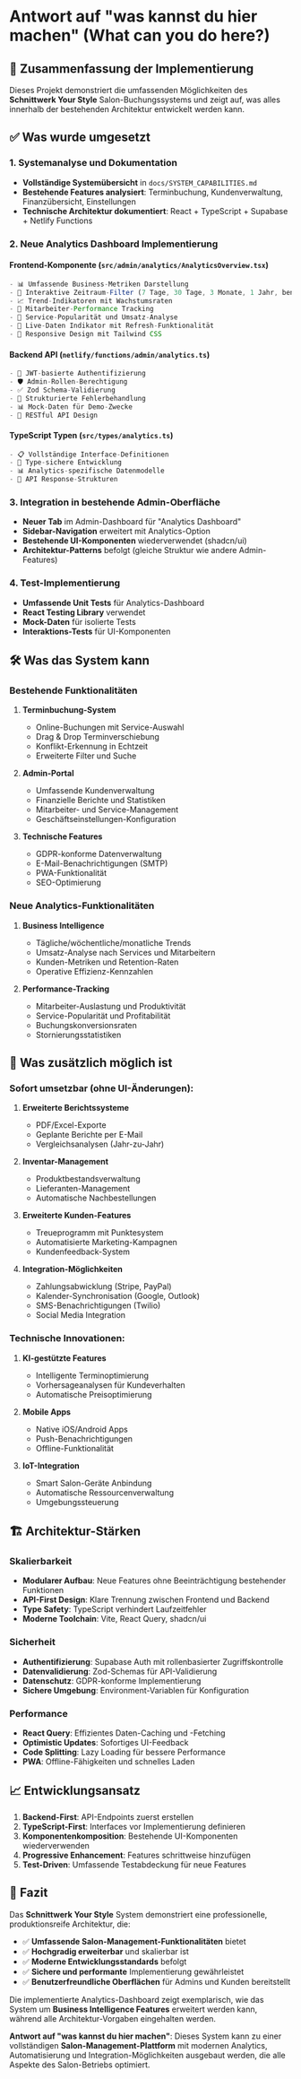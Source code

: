 # Antwort auf "was kannst du hier machen" (What can you do here?)

## 🎯 Zusammenfassung der Implementierung

Dieses Projekt demonstriert die umfassenden Möglichkeiten des **Schnittwerk Your Style** Salon-Buchungssystems und zeigt auf, was alles innerhalb der bestehenden Architektur entwickelt werden kann.

## ✅ Was wurde umgesetzt

### 1. Systemanalyse und Dokumentation
- **Vollständige Systemübersicht** in `docs/SYSTEM_CAPABILITIES.md`
- **Bestehende Features analysiert**: Terminbuchung, Kundenverwaltung, Finanzübersicht, Einstellungen
- **Technische Architektur dokumentiert**: React + TypeScript + Supabase + Netlify Functions

### 2. Neue Analytics Dashboard Implementierung

#### Frontend-Komponente (`src/admin/analytics/AnalyticsOverview.tsx`)
```typescript
- 📊 Umfassende Business-Metriken Darstellung
- 📅 Interaktive Zeitraum-Filter (7 Tage, 30 Tage, 3 Monate, 1 Jahr, benutzerdefiniert)
- 📈 Trend-Indikatoren mit Wachstumsraten
- 👥 Mitarbeiter-Performance Tracking
- 💼 Service-Popularität und Umsatz-Analyse
- 🔄 Live-Daten Indikator mit Refresh-Funktionalität
- 📱 Responsive Design mit Tailwind CSS
```

#### Backend API (`netlify/functions/admin/analytics.ts`)
```typescript
- 🔐 JWT-basierte Authentifizierung
- 🛡️ Admin-Rollen-Berechtigung
- ✅ Zod Schema-Validierung
- 📝 Strukturierte Fehlerbehandlung
- 📊 Mock-Daten für Demo-Zwecke
- 🎯 RESTful API Design
```

#### TypeScript Typen (`src/types/analytics.ts`)
```typescript
- 📋 Vollständige Interface-Definitionen
- 🔧 Type-sichere Entwicklung
- 📊 Analytics-spezifische Datenmodelle
- 🎯 API Response-Strukturen
```

### 3. Integration in bestehende Admin-Oberfläche
- **Neuer Tab** im Admin-Dashboard für "Analytics Dashboard"
- **Sidebar-Navigation** erweitert mit Analytics-Option
- **Bestehende UI-Komponenten** wiederverwendet (shadcn/ui)
- **Architektur-Patterns** befolgt (gleiche Struktur wie andere Admin-Features)

### 4. Test-Implementierung
- **Umfassende Unit Tests** für Analytics-Dashboard
- **React Testing Library** verwendet
- **Mock-Daten** für isolierte Tests
- **Interaktions-Tests** für UI-Komponenten

## 🛠️ Was das System kann

### Bestehende Funktionalitäten
1. **Terminbuchung-System**
   - Online-Buchungen mit Service-Auswahl
   - Drag & Drop Terminverschiebung
   - Konflikt-Erkennung in Echtzeit
   - Erweiterte Filter und Suche

2. **Admin-Portal**
   - Umfassende Kundenverwaltung
   - Finanzielle Berichte und Statistiken
   - Mitarbeiter- und Service-Management
   - Geschäftseinstellungen-Konfiguration

3. **Technische Features**
   - GDPR-konforme Datenverwaltung
   - E-Mail-Benachrichtigungen (SMTP)
   - PWA-Funktionalität
   - SEO-Optimierung

### Neue Analytics-Funktionalitäten
1. **Business Intelligence**
   - Tägliche/wöchentliche/monatliche Trends
   - Umsatz-Analyse nach Services und Mitarbeitern
   - Kunden-Metriken und Retention-Raten
   - Operative Effizienz-Kennzahlen

2. **Performance-Tracking**
   - Mitarbeiter-Auslastung und Produktivität
   - Service-Popularität und Profitabilität
   - Buchungskonversionsraten
   - Stornierungsstatistiken

## 🚀 Was zusätzlich möglich ist

### Sofort umsetzbar (ohne UI-Änderungen):
1. **Erweiterte Berichtssysteme**
   - PDF/Excel-Exporte
   - Geplante Berichte per E-Mail
   - Vergleichsanalysen (Jahr-zu-Jahr)

2. **Inventar-Management**
   - Produktbestandsverwaltung
   - Lieferanten-Management
   - Automatische Nachbestellungen

3. **Erweiterte Kunden-Features**
   - Treueprogramm mit Punktesystem
   - Automatisierte Marketing-Kampagnen
   - Kundenfeedback-System

4. **Integration-Möglichkeiten**
   - Zahlungsabwicklung (Stripe, PayPal)
   - Kalender-Synchronisation (Google, Outlook)
   - SMS-Benachrichtigungen (Twilio)
   - Social Media Integration

### Technische Innovationen:
1. **KI-gestützte Features**
   - Intelligente Terminoptimierung
   - Vorhersageanalysen für Kundeverhalten
   - Automatische Preisoptimierung

2. **Mobile Apps**
   - Native iOS/Android Apps
   - Push-Benachrichtigungen
   - Offline-Funktionalität

3. **IoT-Integration**
   - Smart Salon-Geräte Anbindung
   - Automatische Ressourcenverwaltung
   - Umgebungssteuerung

## 🏗️ Architektur-Stärken

### Skalierbarkeit
- **Modularer Aufbau**: Neue Features ohne Beeinträchtigung bestehender Funktionen
- **API-First Design**: Klare Trennung zwischen Frontend und Backend
- **Type Safety**: TypeScript verhindert Laufzeitfehler
- **Moderne Toolchain**: Vite, React Query, shadcn/ui

### Sicherheit
- **Authentifizierung**: Supabase Auth mit rollenbasierter Zugriffskontrolle
- **Datenvalidierung**: Zod-Schemas für API-Validierung
- **Datenschutz**: GDPR-konforme Implementierung
- **Sichere Umgebung**: Environment-Variablen für Konfiguration

### Performance
- **React Query**: Effizientes Daten-Caching und -Fetching
- **Optimistic Updates**: Sofortiges UI-Feedback
- **Code Splitting**: Lazy Loading für bessere Performance
- **PWA**: Offline-Fähigkeiten und schnelles Laden

## 📈 Entwicklungsansatz

1. **Backend-First**: API-Endpoints zuerst erstellen
2. **TypeScript-First**: Interfaces vor Implementierung definieren
3. **Komponentenkomposition**: Bestehende UI-Komponenten wiederverwenden
4. **Progressive Enhancement**: Features schrittweise hinzufügen
5. **Test-Driven**: Umfassende Testabdeckung für neue Features

## 🎯 Fazit

Das **Schnittwerk Your Style** System demonstriert eine professionelle, produktionsreife Architektur, die:

- ✅ **Umfassende Salon-Management-Funktionalitäten** bietet
- ✅ **Hochgradig erweiterbar** und skalierbar ist
- ✅ **Moderne Entwicklungsstandards** befolgt
- ✅ **Sichere und performante** Implementierung gewährleistet
- ✅ **Benutzerfreundliche Oberflächen** für Admins und Kunden bereitstellt

Die implementierte Analytics-Dashboard zeigt exemplarisch, wie das System um **Business Intelligence Features** erweitert werden kann, während alle Architektur-Vorgaben eingehalten werden.

**Antwort auf "was kannst du hier machen"**: Dieses System kann zu einer vollständigen **Salon-Management-Plattform** mit modernen Analytics, Automatisierung und Integration-Möglichkeiten ausgebaut werden, die alle Aspekte des Salon-Betriebs optimiert.